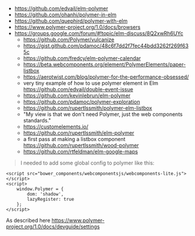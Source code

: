 - https://github.com/edvail/elm-polymer
- https://github.com/ohanhi/polymer-in-elm
- https://github.com/quephird/polymer-with-elm
- https://www.polymer-project.org/1.0/docs/browsers
- https://groups.google.com/forum/#!topic/elm-discuss/8Q2xwRh6UYc
  - https://github.com/Polymer/vulcanize
  - https://gist.github.com/pdamoc/48c6f7dd2f7fec44bdd3262f269f635c
  - https://github.com/fredcy/elm-polymer-calendar
  - https://beta.webcomponents.org/element/PolymerElements/paper-listbox
  - https://aerotwist.com/blog/polymer-for-the-performance-obsessed/
  - very tiny example of how to use polymer element in Elm https://github.com/edvail/double-event-issue
  - https://github.com/kevinlebrun/elm-polymer
  - https://github.com/pdamoc/polymer-exploration
  - https://github.com/rupertlssmith/polymer-elm-listbox 
  - "My view is that we don't need Polymer, just the web components standards."
  - https://customelements.io/
  - https://github.com/rupertlssmith/elm-polymer
  - a first pass at making a listbox component https://github.com/rupertlssmith/wood-polymer
  - https://github.com/rtfeldman/elm-google-maps

>I needed to add some global config to polymer like this:

```javascripot
<script src="bower_components/webcomponentsjs/webcomponents-lite.js"></script>
<script>
    window.Polymer = {
        dom: 'shadow',
        lazyRegister: true
    };
</script> 
```

As described here https://www.polymer-project.org/1.0/docs/devguide/settings
